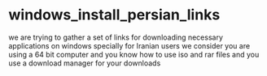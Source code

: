 # windows_install_persian_links
we are trying to gather a set of links for downloading necessary applications on windows  specially for Iranian users
we consider you are using a 64 bit computer and you know how to use iso and rar files and you use a download manager for your downloads
